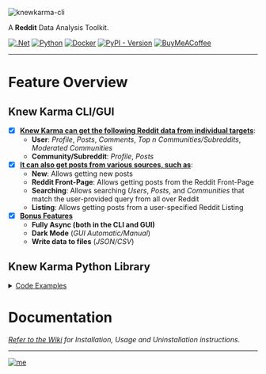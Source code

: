 ![knewkarma-cli](https://github.com/bellingcat/knewkarma/assets/74001397/77e603a3-6830-464c-a7db-da8a724bde2d)

A **Reddit** Data Analysis Toolkit.

[![.Net](https://img.shields.io/badge/Visual%20Basic%20.NET-5C2D91?style=flat&logo=.net&logoColor=white)](https://github.com/search?q=repo%3Abellingcat%2Fknewkarma++language%3A%22Visual+Basic+.NET%22&type=code) [![Python](https://img.shields.io/badge/Python-3670A0?style=flat&logo=python&logoColor=ffdd54)](https://github.com/search?q=repo%3Abellingcat%2Fknewkarma++language%3APython&type=code) [![Docker](https://img.shields.io/badge/Dockefile-%230db7ed.svg?style=flat&logo=docker&logoColor=white)](https://github.com/search?q=repo%3Abellingcat%2Fknewkarma++language%3ADockerfile&type=code) [![PyPI - Version](https://img.shields.io/pypi/v/knewkarma?style=flat&logo=pypi&logoColor=ffdd54&label=PyPI&labelColor=3670A0&color=3670A0)](https://pypi.org/project/knewkarma)  [![BuyMeACoffee](https://img.shields.io/badge/Buy%20Me%20a%20Coffee-ffdd00?style=flat&logo=buy-me-a-coffee&logoColor=black)](https://buymeacoffee.com/_rly0nheart)
***

# Feature Overview

## Knew Karma CLI/GUI

- [x] **<ins>Knew Karma can get the following Reddit data from individual targets</ins>**:
    * **User**: *Profile*, *Posts*, *Comments*, *Top n Communities/Subreddits*, *Moderated Communities*
    * **Community/Subreddit**: *Profile*, *Posts*
- [x] **<ins>It can also get posts from various sources, such as</ins>**:
    * **New**: Allows getting new posts
    * **Reddit Front-Page**: Allows getting posts from the Reddit Front-Page
    * **Searching**: Allows searching *Users*, *Posts*, and *Communities* that match the user-provided query from all
      over Reddit
    * **Listing**: Allows getting posts from a user-specified Reddit Listing
- [x] **<ins>Bonus Features</ins>**
    * **Fully Async (both in the CLI and GUI)**
    * **Dark Mode** (*GUI Automatic/Manual*)
    * **Write data to files** (*JSON/CSV*)

## Knew Karma Python Library

<details>
    <summary style="text-decoration: underline;">Code Examples</summary>

### Get User Data

```python
import asyncio
import aiohttp
from knewkarma import RedditUser


# Define an asynchronous function to fetch User
async def async_user(username: str):
    # Initialize RedditUser with the specified username
    user = RedditUser(username=username)

    # Establish an asynchronous HTTP session
    async with aiohttp.ClientSession() as session:
        # Fetch user's profile
        profile = await user.profile(session=session)

        # timeframes: ["hour", "day", "month", "year"]. Leave parameter unspecified to get from all timeframes.
        # sorting: ["controversial", "new", "top", "best", "hot", "rising"]. Leave parameter unspecified to get from all sort criteria.

        # Fetch user's posts
        posts = await user.posts(limit=200, sort="top", timeframe="year",
                                 session=session)

        # Fetch user's comments
        comments = await user.comments(limit=200, sort="top", timeframe="year",
                                       session=session)

        # Fetch user's top n communities based on post frequency
        top_communities = await user.top_communities(top_n=10, limit=500, session=session)

        # Fetch communities moderated by user
        moderated_communities = await user.moderated_communities(session=session)

        print(profile)
        print(top_communities)
        print(moderated_communities)
        print(posts)
        print(comments)


asyncio.run(async_user(username="TheRealKSi"))
```

### Get Community Data

````python
import asyncio
import aiohttp
from knewkarma import RedditCommunity


async def async_community(community_name: str):
    # Initialize RedditSub with the specified community
    community = RedditCommunity(
        community=community_name)

    # Create an asynchronous HTTP session
    async with aiohttp.ClientSession() as session:
        # Fetch community's profile
        profile = await community.profile(session=session)

        # Fetch community's posts
        # timeframes: ["hour", "day", "month", "year"]. Leave parameter unspecified to get from all timeframes.
        # sorting: ["controversial", "new", "top", "best", "hot", "rising"]. Leave parameter unspecified to get from all sort criteria.
        posts = await community.posts(limit=100, sort="top", timeframe="month", session=session)

        print(profile)
        print(posts)


asyncio.run(
    async_community(community_name="MachineLearning")
)
````

### Get Posts

```python
import asyncio
import aiohttp
from knewkarma import RedditPosts


async def async_posts():
    # Initialize RedditPosts
    posts = RedditPosts()

    # Create an asynchronous HTTP session
    async with aiohttp.ClientSession() as session:
        # timeframes: ["hour", "day", "month", "year"]. Leave parameter unspecified to get from all timeframes.
        # sorting: ["controversial", "new", "top", "best", "hot", "rising"]. Leave parameter unspecified to get from all sort criteria.

        # Fetch new posts
        # Does not need the timeframe parameter.
        new_posts = await posts.new(limit=120, session=session)

        # Fetch front page posts
        front_page_posts = await posts.front_page(limit=50, sort="top", timeframe="hour", session=session)

        # Fetch posts from a specified listing ('best')
        listing_posts = await posts.listing(listings_name="best", limit=50, sort="best", timeframe="month",
                                            session=session)

        print(new_posts)
        print(front_page_posts)
        print(listing_posts)
        print(search_results)


asyncio.run(async_posts())
```

</details>

# Documentation

*[Refer to the Wiki](https://github.com/bellingcat/knewkarma/wiki) for Installation, Usage and Uninstallation
instructions.*
***
[![me](https://github.com/bellingcat/knewkarma/assets/74001397/efd19c7e-9840-4969-b33c-04087e73e4da)](https://rly0nheart.github.io)


